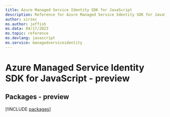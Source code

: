 ```yaml
---
title: Azure Managed Service Identity SDK for JavaScript
description: Reference for Azure Managed Service Identity SDK for JavaScript
author: xirzec
ms.author: jeffish
ms.data: 04/17/2023
ms.topic: reference
ms.devlang: javascript
ms.service: managedserviceidentity
---
```

# Azure Managed Service Identity SDK for JavaScript - preview
## Packages - preview
[!INCLUDE [packages](managed-service-identity-index.md)]